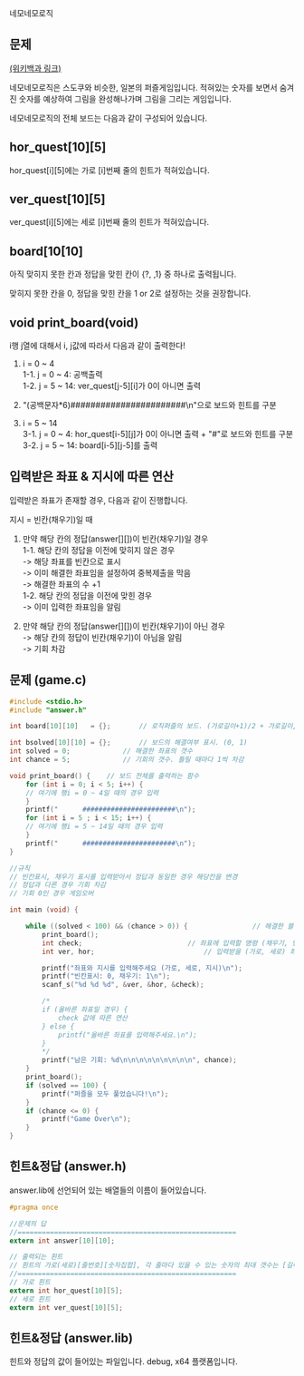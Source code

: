  네모네모로직
## 문제
[(위키백과 링크)](https://ko.wikipedia.org/wiki/%EB%85%B8%EB%85%B8%EA%B7%B8%EB%9E%A8_)

네모네모로직은 스도쿠와 비슷한, 일본의 퍼즐게임입니다. 적혀있는 숫자를 보면서 숨겨진 숫자를 예상하여 그림을 완성해나가며 그림을 그리는 게임입니다.

네모네모로직의 전체 보드는 다음과 같이 구성되어 있습니다.

## hor_quest[10][5]
hor_quest[i][5]에는 가로 [i]번째 줄의 힌트가 적혀있습니다.

## ver_quest[10][5]
ver_quest[i][5]에는 세로 [i]번째 줄의 힌트가 적혀있습니다.
## board[10[10]
아직 맞히지 못한 칸과 정답을 맞힌 칸이 {?,  ,1} 중 하나로 출력됩니다.

맞히지 못한 칸을 0, 정답을 맞힌 칸을 1 or 2로 설정하는 것을 권장합니다.

## void print_board(void)
i행 j열에 대해서 i, j값에 따라서 다음과 같이 출력한다!


1. i = 0 ~ 4\
	1-1. j = 0 ~ 4: 공백출력\
	1-2. j = 5 ~ 14: ver_quest[j-5][i]가 0이 아니면 출력

2. "(공백문자*6)#######################\n"으로 보드와 힌트를 구분

3. i = 5 ~ 14\
	3-1. j = 0 ~ 4: hor_quest[i-5][j]가 0이 아니면 출력 + "#"로 보드와 힌트를 구분\
	3-2. j = 5 ~ 14: board[i-5][j-5]를 출력



## 입력받은 좌표 & 지시에 따른 연산
입력받은 좌표가 존재할 경우, 다음과 같이 진행합니다.

지시 = 빈칸(채우기)일 때
  1. 만약 해당 칸의 정답(answer[][])이 빈칸(채우기)일 경우\
  	1-1. 해당 칸의 정답을 이전에 맞히지 않은 경우\
		-> 해당 좌표를 빈칸으로 표시\
		-> 이미 해결한 좌표임을 설정하여 중복제출을 막음\
		-> 해결한 좌표의 수 +1\
    1-2. 해당 칸의 정답을 이전에 맞힌 경우\
		-> 이미 입력한 좌표임을 알림
      
  2. 만약 해당 칸의 정답(answer[][])이 빈칸(채우기)이 아닌 경우\
		-> 해당 칸의 정답이 빈칸(채우기)이 아님을 알림\
		-> 기회 차감



## 문제 (game.c)

```C
#include <stdio.h>
#include "answer.h"

int board[10][10]   = {};		// 로직퍼즐의 보드. (가로길이+1)/2 + 가로길이, (세로길이+1)/2 + 세로길이("?", "0", " ")

int bsolved[10][10] = {};		// 보드의 해결여부 표시.	(0, 1)
int solved = 0;				// 해결한 좌표의 갯수
int chance = 5;				// 기회의 갯수. 틀릴 때마다 1씩 차감

void print_board() {	// 보드 전체를 출력하는 함수
	for (int i = 0; i < 5; i++) {
	// 여기에 행i = 0 ~ 4일 때의 경우 입력
	}
	printf("      #######################\n");
	for (int i = 5 ; i < 15; i++) {
	// 여기에 행i = 5 ~ 14일 때의 경우 입력
	}
	printf("      #######################\n");
}

//규칙
// 빈칸표시, 채우기 표시를 입력받아서 정답과 동일한 경우 해당칸을 변경
// 정답과 다른 경우 기회 차감
// 기회 0인 경우 게임오버

int main (void) {

	while ((solved < 100) && (chance > 0)) {				// 해결한 블록의 갯수가 (가로x세로) 이하일때 반복
		print_board();
		int check;							// 좌표에 입력할 명령 (채우기, 빈칸표시 하기)
		int ver, hor;							// 입력받을 (가로, 세로) 좌표

		printf("좌표와 지시를 입력해주세요 (가로, 세로, 지시)\n");
		printf("빈칸표시: 0, 채우기: 1\n");
		scanf_s("%d %d %d", &ver, &hor, &check);

		/*
		if (올바른 좌표일 경우) {
			check 값에 따른 연산
		} else {
			printf("올바른 좌표를 입력해주세요.\n");
		}
		*/
		printf("남은 기회: %d\n\n\n\n\n\n\n\n\n", chance);
	}
	print_board();
	if (solved == 100) {
		printf("퍼즐을 모두 풀었습니다!\n");
	}
	if (chance <= 0) {
		printf("Game Over\n");
	}
}
```


## 힌트&정답 (answer.h)
answer.lib에 선언되어 있는 배열들의 이름이 들어있습니다.
```C
#pragma once

//문제의 답
//======================================================
extern int answer[10][10];

// 출력되는 흰트
// 흰트의 가로(세로)[줄번호][숫자집합], 각 줄마다 있을 수 있는 숫자의 최대 갯수는 [길이+1/2]
//======================================================
// 가로 흰트
extern int hor_quest[10][5];
// 세로 흰트
extern int ver_quest[10][5];
```

## 힌트&정답 (answer.lib)
힌트와 정답의 값이 들어있는 파일입니다.
debug, x64 플랫폼입니다.


